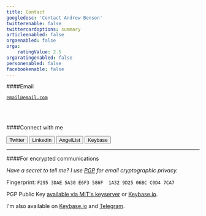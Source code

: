 ```yaml
---
title: Contact
googledesc: 'Contact Andrew Benson'
twitterenable: false
twittercardoptions: summary
articleenabled: false
orgaenabled: false
orga:
    ratingValue: 2.5
orgaratingenabled: false
personenabled: false
facebookenable: false
---
```



<div class="text-center">

####Email

<code><a href="mailto:email@email.com">email@email.com</a></code>

<br /><br />

####Connect with me

<a href="https://twitter.com/AndrewBenson" target="_blank" style="text-decoration:none">
	<button class="btn btn-default">
		<i class="fab fa-twitter"></i> Twitter
	</button>
</a>

<a href="https://linkedin.com/in/abenson" target="_blank" style="text-decoration:none">
	<button class="btn btn-default">
		<i class="fab fa-linkedin"></i> LinkedIn
	</button>
</a>

<a href="https://angel.co/andrewbenson" target="_blank" style="text-decoration:none">
	<button class="btn btn-default">
		<i class="fab fa-angellist"></i> AngelList
	</button>
</a>

<a href="https://keybase.io/AndrewBenson" target="_blank" style="text-decoration:none">
	<button class="btn btn-default">
		<i class="fab fa-keybase"></i> Keybase
	</button>
</a>
 
</div>




------

####For encrypted communications

<em>Have a secret to tell me? I use [PGP](https://en.wikipedia.org/wiki/Pretty_Good_Privacy?target=_blank) for email cryptographic privacy.</em>

Fingerprint: `F295 3DAE 5A30 E6F3 586F  1A32 9D25 06BC C0D4 7CA7`

PGP Public Key [available via MIT's keyserver](http://pgp.mit.edu/pks/lookup?op=vindex&search=0x9D2506BCC0D47CA7&target=_blank) or [Keybase.io](https://keybase.io/andrewbenson/pgp_keys.asc?target=_blank).

I'm also available on [Keybase.io](https://keybase.io/andrewbenson?target=_blank) and [Telegram](https://t.me/AndrewBenson?target=_blank). 